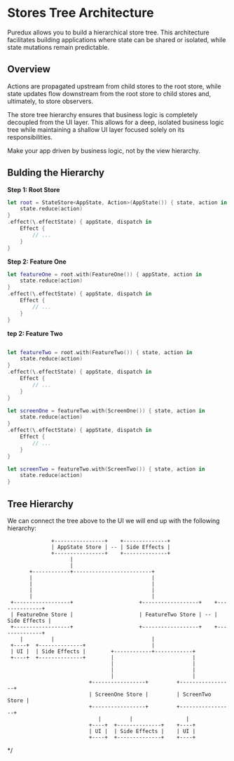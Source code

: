 # Stores Tree Architecture

Puredux allows you to build a hierarchical store tree. This architecture facilitates building applications where state can be shared or isolated, while state mutations remain predictable.

## Overview
Actions are propagated upstream from child stores to the root store,
while state updates flow downstream from the root store to child stores and, ultimately, to store observers.


The store tree hierarchy ensures that business logic is completely decoupled from the UI layer. This allows for a deep, isolated business logic tree while maintaining a shallow UI layer focused solely on its responsibilities.

Make your app driven by business logic, not by the view hierarchy.

## Bulding the Hierarchy

**Step 1: Root Store**

```swift
let root = StateStore<AppState, Action>(AppState()) { state, action in 
    state.reduce(action) 
} 
.effect(\.effectState) { appState, dispatch in
    Effect {
        // ...
    }
}
```

**Step 2: Feature One**

```swift
let featureOne = root.with(FeatureOne()) { appState, action in 
    state.reduce(action) 
}
.effect(\.effectState) { appState, dispatch in
    Effect {
        // ...
    }
}
```

**tep 2: Feature Two**

```swift

let featureTwo = root.with(FeatureTwo()) { state, action in
    state.reduce(action)
}
.effect(\.effectState) { appState, dispatch in
    Effect {
        // ...
    }
}

let screenOne = featureTwo.with(ScreenOne()) { state, action in 
    state.reduce(action) 
}
.effect(\.effectState) { appState, dispatch in
    Effect {
        // ...
    }
}

let screenTwo = featureTwo.with(ScreenTwo()) { state, action in 
    state.reduce(action) 
}

```
## Tree Hierarchy

We can connect the tree above to the UI we will end up with the following hierarchy:


```text
              +----------------+    +--------------+
              | AppState Store | -- | Side Effects |
              +----------------+    +--------------+
                    |
                    |
       +------------+-------------------------+
       |                                      |
       |                                      |
       |                                      |
       |                                      |
 +------------------+                     +------------------+    +--------------+
 | FeatureOne Store |                     | FeatureTwo Store | -- | Side Effects |
 +------------------+                     +------------------+    +--------------+
    |         |                               |
 +----+  +--------------+                     |
 | UI |  | Side Effects |        +------------+------------+
 +----+  +--------------+        |                         |
                                 |                         |
                                 |                         |
                                 |                         |
                          +-----------------+         +-----------------+
                          | ScreenOne Store |         | ScreenTwo Store |
                          +-----------------+         +-----------------+
                             |         |                 |
                          +----+  +--------------+    +----+
                          | UI |  | Side Effects |    | UI |
                          +----+  +--------------+    +----+
```
*/
